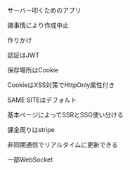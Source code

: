 サーバー叩くためのアプリ

諸事情により作成中止

作りかけ

認証はJWT

保存場所はCookie

CookieはXSS対策でHttpOnly属性付き

SAME SITEはデフォルト

基本ページによってSSRとSSG使い分ける

課金周りはstripe

非同期通信でリアルタイムに更新できる

一部WebSocket
